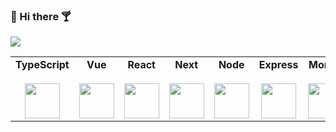 ### :tropical_drink: Hi there :cocktail:

<img src="https://ibrahimpg.com/videos/headergif.gif" />

<table>
    <tbody>
        <tr valign="top">
            <td width="130px" align="center">
            <span><strong>TypeScript</strong></span><br><br>
            <img height="56px" src="https://cdn.jsdelivr.net/gh/devicons/devicon/icons/typescript/typescript-original.svg">
            </td>
            <td width="130px" align="center">
            <span><strong>Vue</strong></span><br><br>
            <img height="56px" src="https://cdn.jsdelivr.net/gh/devicons/devicon/icons/vuejs/vuejs-original.svg">
            </td>
            <td width="130px" align="center">
            <span><strong>React</strong></span><br><br>
            <img height="56px" src="https://cdn.jsdelivr.net/gh/devicons/devicon/icons/react/react-original.svg">
            </td>
            <td width="130px" align="center">
            <span><strong>Next</strong></span><br><br>
            <img height="56px" src="https://cdn.jsdelivr.net/gh/devicons/devicon/icons/nextjs/nextjs-original.svg">
            </td>
            <td width="131px" align="center">
            <span><strong>Node</strong></span><br><br>
            <img height="56px" src="https://cdn.jsdelivr.net/gh/devicons/devicon/icons/nodejs/nodejs-original.svg">
            </td>
            <td width="131px" align="center">
            <span><strong>Express</strong></span><br><br>
            <img height="56px" src="https://cdn.jsdelivr.net/gh/devicons/devicon/icons/express/express-original.svg">
            </td>
            <td width="131px" align="center">
            <span><strong>Mongo</strong></span><br><br>
            <img height="56px" src="https://cdn.jsdelivr.net/gh/devicons/devicon/icons/mongodb/mongodb-original.svg">
            </td>
        </tr>
    </tbody>
</table>
